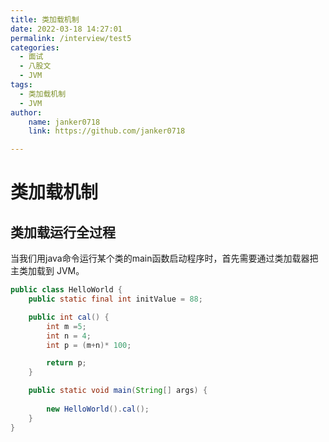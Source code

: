 ```yaml
---
title: 类加载机制
date: 2022-03-18 14:27:01
permalink: /interview/test5
categories:
  - 面试
  - 八股文
  - JVM
tags:
  - 类加载机制
  - JVM
author:
    name: janker0718 
    link: https://github.com/janker0718

---
```


# 类加载机制
## 类加载运行全过程
当我们用java命令运行某个类的main函数启动程序时，首先需要通过类加载器把主类加载到 JVM。
```java
public class HelloWorld {
    public static final int initValue = 88;

    public int cal() {
        int m =5;
        int n = 4;
        int p = (m+n)* 100;

        return p;
    }

    public static void main(String[] args) {
        
        new HelloWorld().cal();
    }
}